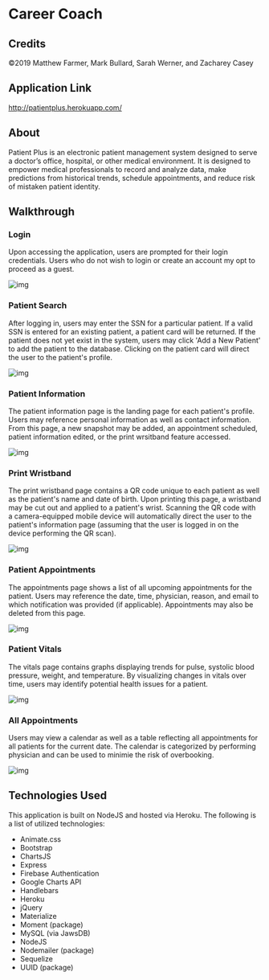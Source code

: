 # **Career Coach**

## Credits

©2019 Matthew Farmer, Mark Bullard, Sarah Werner, and Zacharey Casey

## Application Link

http://patientplus.herokuapp.com/

## About

Patient Plus is an electronic patient management system designed to serve a doctor’s office, hospital, or other medical environment. It is designed to empower medical professionals to record and analyze data, make predictions from historical trends, schedule appointments, and reduce risk of mistaken patient identity.

## Walkthrough

### Login

Upon accessing the application, users are prompted for their login credentials. Users who do not wish to login or create an account my opt to proceed as a guest.

![img](demoMedia/login.png)

### Patient Search

After logging in, users may enter the SSN for a particular patient. If a valid SSN is entered for an existing patient, a patient card will be returned. If the patient does not yet exist in the system, users may click 'Add a New Patient' to add the patient to the database. Clicking on the patient card will direct the user to the patient's profile.

![img](demoMedia/patientSearch.png)

### Patient Information

The patient information page is the landing page for each patient's profile. Users may reference personal information as well as contact information. From this page, a new snapshot may be added, an appointment scheduled, patient information edited, or the print wrsitband feature accessed.

![img](demoMedia/patientInformation.png)

### Print Wristband

The print wristband page contains a QR code unique to each patient as well as the patient's name and date of birth. Upon printing this page, a wristband may be cut out and applied to a patient's wrist. Scanning the QR code with a camera-equipped mobile device will automatically direct the user to the patient's information page (assuming that the user is logged in on the device performing the QR scan).

![img](demoMedia/printWristband.png)

### Patient Appointments

The appointments page shows a list of all upcoming appointments for the patient. Users may reference the date, time, physician, reason, and email to which notification was provided (if applicable). Appointments may also be deleted from this page.

![img](demoMedia/patientAppointments.png)

### Patient Vitals

The vitals page contains graphs displaying trends for pulse, systolic blood pressure, weight, and temperature. By visualizing changes in vitals over time, users may identify potential health issues for a patient.

![img](demoMedia/patientVitals.png)

### All Appointments

Users may view a calendar as well as a table reflecting all appointments for all patients for the current date. The calendar is categorized by performing physician and can be used to minimie the risk of overbooking.

![img](demoMedia/allAppointments.png)

## Technologies Used

This application is built on NodeJS and hosted via Heroku. The following is a list of utilized technologies:

- Animate.css
- Bootstrap
- ChartsJS
- Express
- Firebase Authentication
- Google Charts API
- Handlebars
- Heroku
- jQuery
- Materialize
- Moment (package)
- MySQL (via JawsDB)
- NodeJS
- Nodemailer (package)
- Sequelize
- UUID (package)
